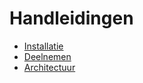 # Handleidingen

- [Installatie](/installatie)
- [Deelnemen](/deelnemen)
- [Architectuur](/architectuur)